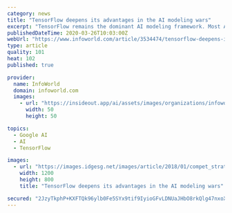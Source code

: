 ```yaml
---
category: news
title: "TensorFlow deepens its advantages in the AI modeling wars"
excerpt: "TensorFlow remains the dominant AI modeling framework. Most AI (artificial intelligence) developers continue to use it as their primary open source tool or alongside PyTorch, in which they develop most of their ML (machine learning), deep learning, and NLP (natural language processing) models. In the most recent O’Reilly survey on AI ..."
publishedDateTime: 2020-03-26T10:03:00Z
webUrl: "https://www.infoworld.com/article/3534474/tensorflow-deepens-its-advantages-in-the-ai-modeling-wars.html"
type: article
quality: 101
heat: 102
published: true

provider:
  name: InfoWorld
  domain: infoworld.com
  images:
    - url: "https://insideout.app/ai/assets/images/organizations/infoworld.com-50x50.jpg"
      width: 50
      height: 50

topics:
  - Google AI
  - AI
  - TensorFlow

images:
  - url: "https://images.idgesg.net/images/article/2018/01/compet_strategy_win_chess_advantage-100746028-large.3x2.jpg"
    width: 1200
    height: 800
    title: "TensorFlow deepens its advantages in the AI modeling wars"

secured: "2JzyTkphP+KXFTQk96ylb0Fe5SYx9tif9IyioGFvLDNUaJHbO8rkQlg47nxoXhjgEoUtaCzwWmB4g/4w78nOk6HoV2kP2YH57EWR9NCOuaehrG3QIRGjIgh0BQsDc0MKC8XRUIhfvq3PMVGcEGaJAz1mkuFRqiL4qcM+LtCMwtSXvQJAORAklOaUJGYx0i5ZO4x1nB//yqHTtPYAJalefyhV8Y9B/L9RKVKueSmgxFfRWDXy+IubXY7gJuBf9ulMsDCf5er9tSOjQus95V50ZRK7WhfMx763fFjSkPR8RkOVIsZFVo15Z2/LkaW6ylrf8f+gKlyXZAI4A1dQvTSZuc/PxGywehTTgl5LGfn2u62+IpdV7A0nbl11WFVSm63EhPa8BnaFurULu63e5Xs+esC4uE5f4LDyFrnff6LOL6I4CeoXFhHhHMMDwjwoo7JgVXDKHMT4gOvYcqHH7g3TgJrrXImhPg5KhXrqc1sPVfI=;GAzik0KEJKF3pfWgit2j5w=="
---
```


